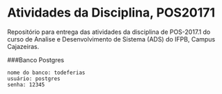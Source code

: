 # Atividades da Disciplina, POS20171
Repositório para entrega das atividades da disciplina de POS-2017.1 do curso de Analise e Desenvolvimento de Sistema (ADS) do IFPB, Campus Cajazeiras. 

###Banco Postgres
```
nome do banco: todeferias
usuário: postgres
senha: 12345

```


